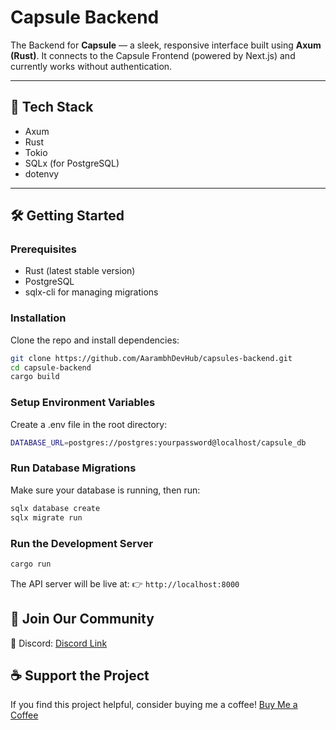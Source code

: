 # Capsule Backend

The Backend for **Capsule** — a sleek, responsive interface built using **Axum (Rust)**. It connects to the Capsule Frontend (powered by Next.js) and currently works without authentication.

---

## 🚀 Tech Stack

- Axum
- Rust
- Tokio
- SQLx (for PostgreSQL)
- dotenvy

---

## 🛠️ Getting Started

### Prerequisites

- Rust (latest stable version)
- PostgreSQL
- sqlx-cli for managing migrations



### Installation

Clone the repo and install dependencies:

```bash
git clone https://github.com/AarambhDevHub/capsules-backend.git
cd capsule-backend
cargo build
```
### Setup Environment Variables
Create a .env file in the root directory:
```bash
DATABASE_URL=postgres://postgres:yourpassword@localhost/capsule_db
```
### Run Database Migrations
Make sure your database is running, then run:
```bash
sqlx database create
sqlx migrate run
```

### Run the Development Server
```bash
cargo run
```

The API server will be live at:
👉 `http://localhost:8000`

## 💬 Join Our Community
📢 Discord: [Discord Link](https://discord.gg/cDAbFuAC)

## ☕ Support the Project
If you find this project helpful, consider buying me a coffee!
[Buy Me a Coffee](https://buymeacoffee.com/aarambhdevhub)
